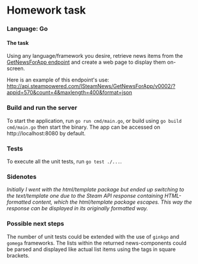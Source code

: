 # Homework task
### Language: Go

#### The task
Using any language/framework you desire, retrieve news items from the [GetNewsForApp endpoint](https://partner.steamgames.com/doc/webapi/ISteamNews) and create a web page to display them on-screen.  

Here is an example of this endpoint's use:
http://api.steampowered.com/ISteamNews/GetNewsForApp/v0002/?appid=570&count=4&maxlength=400&format=json

### Build and run the server
To start the application, run  `go run cmd/main.go`, or build using `go build cmd/main.go` then start the binary.
The app can be accessed on http://localhost:8080 by default.

### Tests
To execute all the unit tests, run  `go test ./...`.

### Sidenotes
*Initially I went with the html/template package but ended up switching to the text/template one due to the Steam API response containing HTML-formatted content, which the html/template package escapes. This way the response can be displayed in its originally formatted way.*

### Possible next steps
The number of unit tests could be extended with the use of `ginkgo` and `gomega` frameworks.
The lists within the returned news-components could be parsed and displayed like actual list items using the tags in square brackets.
